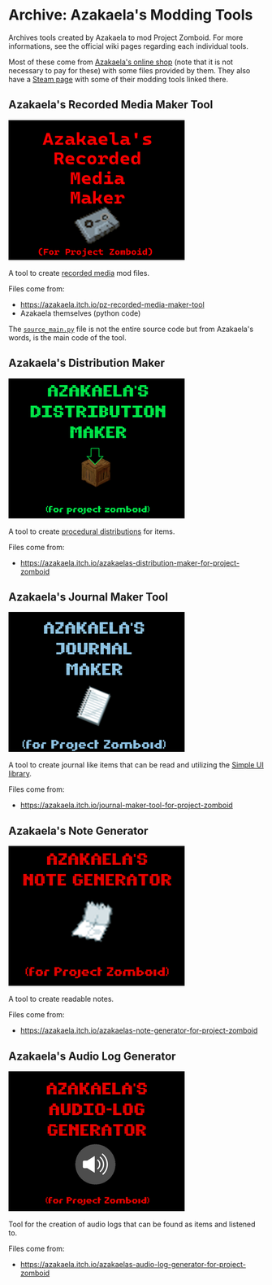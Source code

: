# Archive: Azakaela's Modding Tools
Archives tools created by Azakaela to mod Project Zomboid. For more informations, see the official wiki pages regarding each individual tools.

Most of these come from [Azakaela's online shop](https://itch.io/c/3559397/project-zomboid-tools) (note that it is not necessary to pay for these) with some files provided by them. They also have a [Steam page](https://steamcommunity.com/sharedfiles/filedetails/?id=2998120058) with some of their modding tools linked there.

## Azakaela's Recorded Media Maker Tool
![Logo of the recorded media maker tool](Azakaela's%20Recorded%20Media%20Maker%20Tool/Azakaela's%20Recorded%20Media%20Maker%20Tool%20-%20preview.png)

A tool to create [recorded media](https://pzwiki.net/wiki/Media) mod files.

Files come from:
- https://azakaela.itch.io/pz-recorded-media-maker-tool
- Azakaela themselves (python code)

The [`source_main.py`](Azakaela's%20Recorded%20Media%20Maker%20Tool/source_main.py) file is not the entire source code but from Azakaela's words, is the main code of the tool.

## Azakaela's Distribution Maker
![Logo of the distribution maker tool](Azakaela%27s%20Distribution%20Maker/Azakaela%27s%20Distribution%20Maker%20-%20preview.png)

A tool to create [procedural distributions](https://pzwiki.net/wiki/Procedural_distributions) for items.

Files come from:
- https://azakaela.itch.io/azakaelas-distribution-maker-for-project-zomboid

## Azakaela's Journal Maker Tool
![Logo of the journal maker tool](Azakaela%27s%20Journal%20Maker%20Tool/Azakaela%27s%20Journal%20Maker%20Tool%20-%20preview.png)

A tool to create journal like items that can be read and utilizing the [Simple UI library](https://steamcommunity.com/sharedfiles/filedetails/?id=2760035814).

Files come from:
- https://azakaela.itch.io/journal-maker-tool-for-project-zomboid

## Azakaela's Note Generator
![Logo of the note generator](Azakaela%27s%20Note%20Generator/Azakaela%27s%20Note%20Generator%20-%20preview.png)

A tool to create readable notes.

Files come from:
- https://azakaela.itch.io/azakaelas-note-generator-for-project-zomboid

## Azakaela's Audio Log Generator
![Logo of the audio log generator](Azakaela%27s%20Audio%20Log%20Generator/Azakaela%27s%20Audio%20Log%20Generator%20-%20preview.png)

Tool for the creation of audio logs that can be found as items and listened to.

Files come from:
- https://azakaela.itch.io/azakaelas-audio-log-generator-for-project-zomboid
